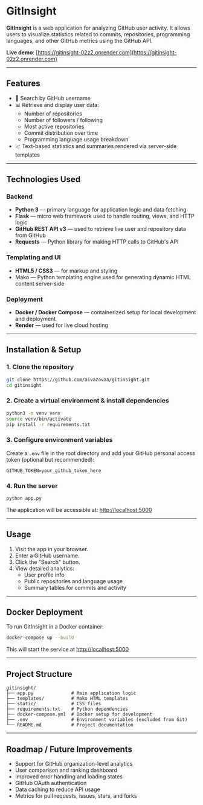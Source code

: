 # GitInsight

**GitInsight** is a web application for analyzing GitHub user activity. It allows users to visualize statistics related to commits, repositories, programming languages, and other GitHub metrics using the GitHub API.

**Live demo**: [https://gitinsight-02z2.onrender.com](https://gitinsight-02z2.onrender.com)

---

## Features

- 🔎 Search by GitHub username
- 📊 Retrieve and display user data:
  - Number of repositories
  - Number of followers / following
  - Most active repositories
  - Commit distribution over time
  - Programming language usage breakdown
- 📈 Text-based statistics and summaries rendered via server-side templates

---

## Technologies Used

### Backend
- **Python 3** — primary language for application logic and data fetching
- **Flask** — micro web framework used to handle routing, views, and HTTP logic
- **GitHub REST API v3** — used to retrieve live user and repository data from GitHub
- **Requests** — Python library for making HTTP calls to GitHub's API

### Templating and UI

- **HTML5 / CSS3** — for markup and styling
- Mako — Python templating engine used for generating dynamic HTML content server-side

### Deployment
- **Docker / Docker Compose** — containerized setup for local development and deployment
- **Render** — used for live cloud hosting

---

## Installation & Setup

### 1. Clone the repository

```bash
git clone https://github.com/aivazovaa/gitinsight.git
cd gitinsight
```

### 2. Create a virtual environment & install dependencies

```bash
python3 -m venv venv
source venv/bin/activate
pip install -r requirements.txt
```

### 3. Configure environment variables

Create a `.env` file in the root directory and add your GitHub personal access token (optional but recommended):

```env
GITHUB_TOKEN=your_github_token_here
```

### 4. Run the server

```bash
python app.py
```

The application will be accessible at: [http://localhost:5000](http://localhost:5000)

---

## Usage

1. Visit the app in your browser.
2. Enter a GitHub username.
3. Click the "Search" button.
4. View detailed analytics:
   - User profile info
   - Public repositories and language usage
   - Summary tables for commits and activity

---

## Docker Deployment

To run GitInsight in a Docker container:

```bash
docker-compose up --build
```

This will start the service at [http://localhost:5000](http://localhost:5000)

---

## Project Structure

```
gitinsight/
├── app.py              # Main application logic
├── templates/          # Mako HTML templates
├── static/             # CSS files
├── requirements.txt    # Python dependencies
├── docker-compose.yml  # Docker setup for development
├── .env                # Environment variables (excluded from Git)
└── README.md           # Project documentation
```

---

## Roadmap / Future Improvements

- Support for GitHub organization-level analytics
- User comparison and ranking dashboard
- Improved error handling and loading states
- GitHub OAuth authentication
- Data caching to reduce API usage
- Metrics for pull requests, issues, stars, and forks
